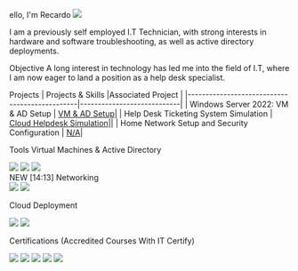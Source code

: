 ello, I'm Recardo
<a href="https://www.linkedin.com/in/RecardoCarlin"><img src="https://img.shields.io/badge/-LinkedIn-0072b1?&style=for-the-badge&logo=linkedin&logoColor=white" /></a>

I am a previously self employed I.T Technician, with strong interests in hardware and software troubleshooting, as well as active directory deployments.

Objective
A long interest in technology has led me into the field of I.T, where I am now eager to land a position as a help desk specialist.

Projects
| Projects & Skills                             |Associated Project         |
|-----------------------------------------------|----------------------------|
| Windows Server 2022: VM & AD Setup            | <a href="https://github.com/RecardoIT/Active-Directory-Setup-Administration">VM & AD Setup</a>|
| Help Desk Ticketing System Simulation         | <a href="google.com"> Cloud Helpdesk Simulation</a>||
| Home Network Setup and Security Configuration | <a href="google.com"> N/A</a>|


Tools
Virtual Machines & Active Directory
<div>
<img src="https://img.shields.io/badge/-Oracle%20VirtualBox-183A61?style=for-the-badge&logo=VirtualBox&logoColor=white" />
<img src="https://img.shields.io/badge/-Windows%20PowerShell-5391FE?style=for-the-badge&logo=PowerShell&logoColor=white" />
<img src="https://img.shields.io/badge/-Azure%20AD-0078D4?style=for-the-badge&logo=Microsoft%20Azure&logoColor=white" />

</div>
NEW
[14:13]
Networking
<div>
    <img src="https://img.shields.io/badge/-Cisco%20Packet%20Tracer-1BA0D7?style=for-the-badge&logo=Cisco&logoColor=white" />
    <img src="https://img.shields.io/badge/-Windows%20Firewall-0078D4?style=for-the-badge&logo=Microsoft%20Windows%20Server&logoColor=white" />
</div>

Cloud Deployment
<div>
    <img src="https://img.shields.io/badge/-Oracle%20Cloud%20Infrastructure-F80000?style=for-the-badge&logo=Oracle&logoColor=white" />
    <img src="https://img.shields.io/badge/-Microsoft%20Azure-0078D4?style=for-the-badge&logo=Microsoft%20Azure&logoColor=white" />
</div>

Certifications (Accredited Courses With IT Certify)
<div>
<img src="https://img.shields.io/badge/-CompTIA%20A%2B-FF0000?style=for-the-badge&logo=CompTIA&logoColor=white&text=IT%20Certify"/>
<img src="https://img.shields.io/badge/-CompTIA%20Cloud%2B-FF6600?style=for-the-badge&logo=CompTIA&logoColor=white&text=IT%20Certify"/>
<img src="https://img.shields.io/badge/-CompTIA%20Network%2B-0078D4?style=for-the-badge&logo=CompTIA&logoColor=white&text=IT%20Certify" />
<img src="https://img.shields.io/badge/-CCNA-006B3F?style=for-the-badge&logo=Cisco&logoColor=white&text=IT%20Certify" />
<img src="https://img.shields.io/badge/-ITIL-5F9B41?style=for-the-badge&logo=Axelos&logoColor=white&text=IT%20Certify" />
</div>
